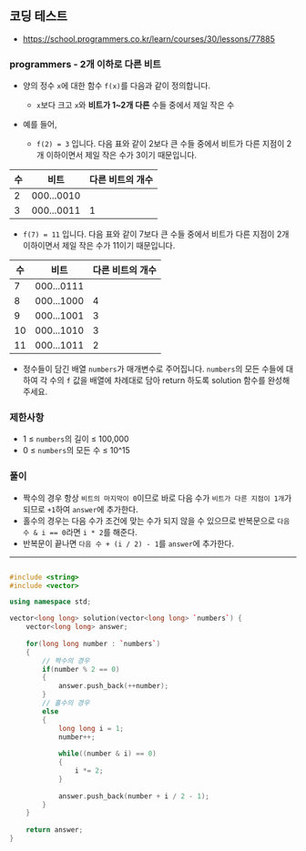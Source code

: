 ## 코딩 테스트
- https://school.programmers.co.kr/learn/courses/30/lessons/77885

### programmers - 2개 이하로 다른 비트

- 양의 정수 `x`에 대한 함수 `f(x)`를 다음과 같이 정의합니다.

  - `x`보다 크고 `x`와 **비트가 1~2개 다른** 수들 중에서 제일 작은 수

- 예를 들어,

  - `f(2) = 3` 입니다. 다음 표와 같이 2보다 큰 수들 중에서 비트가 다른 지점이 2개 이하이면서 제일 작은 수가 3이기 때문입니다.

|수|비트|다른 비트의 개수|
|-|-|-|
|2|000...0010||	
|3|000...0011|1|

  - `f(7) = 11` 입니다. 다음 표와 같이 7보다 큰 수들 중에서 비트가 다른 지점이 2개 이하이면서 제일 작은 수가 11이기 때문입니다.

|수|비트|다른 비트의 개수|
|-|-|-|
|7|000...0111||
|8|000...1000|4|
|9|000...1001|3|
|10|000...1010|3|
|11|000...1011|2|

- 정수들이 담긴 배열 `numbers`가 매개변수로 주어집니다. `numbers`의 모든 수들에 대하여 각 수의 `f` 값을 배열에 차례대로 담아 return 하도록 solution 함수를 완성해주세요.

### 제한사항
- 1 ≤ `numbers`의 길이 ≤ 100,000
- 0 ≤ `numbers`의 모든 수 ≤ 10^15

### 풀이
- 짝수의 경우 항상 `비트의 마지막이 0`이므로 바로 다음 수가 `비트가 다른 지점이 1개`가 되므로 `+1`하여 `answer`에 추가한다.
- 홀수의 경우는 다음 수가 조건에 맞는 수가 되지 않을 수 있으므로 반복문으로 `다음 수 & i == 0`라면 `i * 2`를 해준다.
- 반복문이 끝나면 `다음 수 + (i / 2) - 1`를 `answer`에 추가한다.

***
```c++

#include <string>
#include <vector>

using namespace std;

vector<long long> solution(vector<long long> `numbers`) {
    vector<long long> answer;
    
    for(long long number : `numbers`)
    {
        // 짝수의 경우
        if(number % 2 == 0)
        {
            answer.push_back(++number);
        }
        // 홀수의 경우
        else
        {
            long long i = 1;
            number++;
            
            while((number & i) == 0)
            {
                i *= 2;
            }
            
            answer.push_back(number + i / 2 - 1);
        }
    }
    
    return answer;
}

```
